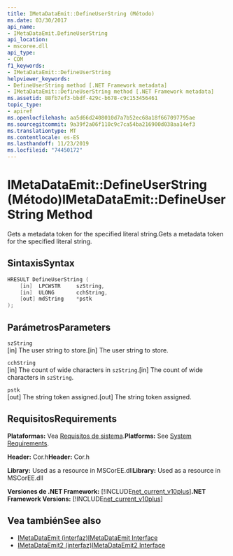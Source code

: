 ```yaml
---
title: IMetaDataEmit::DefineUserString (Método)
ms.date: 03/30/2017
api_name:
- IMetaDataEmit.DefineUserString
api_location:
- mscoree.dll
api_type:
- COM
f1_keywords:
- IMetaDataEmit::DefineUserString
helpviewer_keywords:
- DefineUserString method [.NET Framework metadata]
- IMetaDataEmit::DefineUserString method [.NET Framework metadata]
ms.assetid: 88fb7ef3-bbdf-429c-b678-c9c153456461
topic_type:
- apiref
ms.openlocfilehash: aa5d66d2408010d7a7b52ec68a18f667097795ae
ms.sourcegitcommit: 9a39f2a06f110c9c7ca54ba216900d038aa14ef3
ms.translationtype: MT
ms.contentlocale: es-ES
ms.lasthandoff: 11/23/2019
ms.locfileid: "74450172"
---
```

# <a name="imetadataemitdefineuserstring-method"></a><span data-ttu-id="e4bc3-102">IMetaDataEmit::DefineUserString (Método)</span><span class="sxs-lookup"><span data-stu-id="e4bc3-102">IMetaDataEmit::DefineUserString Method</span></span>
<span data-ttu-id="e4bc3-103">Gets a metadata token for the specified literal string.</span><span class="sxs-lookup"><span data-stu-id="e4bc3-103">Gets a metadata token for the specified literal string.</span></span>  
  
## <a name="syntax"></a><span data-ttu-id="e4bc3-104">Sintaxis</span><span class="sxs-lookup"><span data-stu-id="e4bc3-104">Syntax</span></span>  
  
```cpp  
HRESULT DefineUserString (   
    [in]  LPCWSTR     szString,   
    [in]  ULONG       cchString,   
    [out] mdString    *pstk   
);  
```  
  
## <a name="parameters"></a><span data-ttu-id="e4bc3-105">Parámetros</span><span class="sxs-lookup"><span data-stu-id="e4bc3-105">Parameters</span></span>  
 `szString`  
 <span data-ttu-id="e4bc3-106">[in] The user string to store.</span><span class="sxs-lookup"><span data-stu-id="e4bc3-106">[in] The user string to store.</span></span>  
  
 `cchString`  
 <span data-ttu-id="e4bc3-107">[in] The count of wide characters in `szString`.</span><span class="sxs-lookup"><span data-stu-id="e4bc3-107">[in] The count of wide characters in `szString`.</span></span>  
  
 `pstk`  
 <span data-ttu-id="e4bc3-108">[out] The string token assigned.</span><span class="sxs-lookup"><span data-stu-id="e4bc3-108">[out] The string token assigned.</span></span>  
  
## <a name="requirements"></a><span data-ttu-id="e4bc3-109">Requisitos</span><span class="sxs-lookup"><span data-stu-id="e4bc3-109">Requirements</span></span>  
 <span data-ttu-id="e4bc3-110">**Plataformas:** Vea [Requisitos de sistema](../../../../docs/framework/get-started/system-requirements.md).</span><span class="sxs-lookup"><span data-stu-id="e4bc3-110">**Platforms:** See [System Requirements](../../../../docs/framework/get-started/system-requirements.md).</span></span>  
  
 <span data-ttu-id="e4bc3-111">**Header:** Cor.h</span><span class="sxs-lookup"><span data-stu-id="e4bc3-111">**Header:** Cor.h</span></span>  
  
 <span data-ttu-id="e4bc3-112">**Library:** Used as a resource in MSCorEE.dll</span><span class="sxs-lookup"><span data-stu-id="e4bc3-112">**Library:** Used as a resource in MSCorEE.dll</span></span>  
  
 <span data-ttu-id="e4bc3-113">**Versiones de .NET Framework:** [!INCLUDE[net_current_v10plus](../../../../includes/net-current-v10plus-md.md)]</span><span class="sxs-lookup"><span data-stu-id="e4bc3-113">**.NET Framework Versions:** [!INCLUDE[net_current_v10plus](../../../../includes/net-current-v10plus-md.md)]</span></span>  
  
## <a name="see-also"></a><span data-ttu-id="e4bc3-114">Vea también</span><span class="sxs-lookup"><span data-stu-id="e4bc3-114">See also</span></span>

- [<span data-ttu-id="e4bc3-115">IMetaDataEmit (interfaz)</span><span class="sxs-lookup"><span data-stu-id="e4bc3-115">IMetaDataEmit Interface</span></span>](../../../../docs/framework/unmanaged-api/metadata/imetadataemit-interface.md)
- [<span data-ttu-id="e4bc3-116">IMetaDataEmit2 (interfaz)</span><span class="sxs-lookup"><span data-stu-id="e4bc3-116">IMetaDataEmit2 Interface</span></span>](../../../../docs/framework/unmanaged-api/metadata/imetadataemit2-interface.md)
